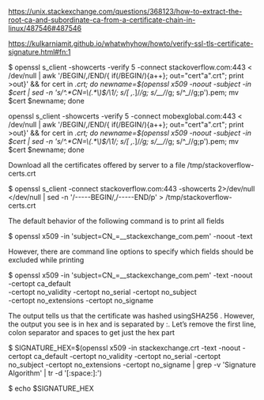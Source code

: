 https://unix.stackexchange.com/questions/368123/how-to-extract-the-root-ca-and-subordinate-ca-from-a-certificate-chain-in-linux/487546#487546

https://kulkarniamit.github.io/whatwhyhow/howto/verify-ssl-tls-certificate-signature.html#fn:1

$ openssl s_client -showcerts -verify 5 -connect stackoverflow.com:443 < /dev/null | awk '/BEGIN/,/END/{ if(/BEGIN/){a++}; out="cert"a".crt"; print >out}' && for cert in *.crt; do newname=$(openssl x509 -noout -subject -in $cert | sed -n 's/^.*CN=\(.*\)$/\1/; s/[ ,.*]/_/g; s/__/_/g; s/^_//g;p').pem; mv $cert $newname; done

openssl s_client -showcerts -verify 5 -connect mobexglobal.com:443 < /dev/null | awk '/BEGIN/,/END/{ if(/BEGIN/){a++}; out="cert"a".crt"; print >out}' && for cert in *.crt; do newname=$(openssl x509 -noout -subject -in $cert | sed -n 's/^.*CN=\(.*\)$/\1/; s/[ ,.*]/_/g; s/__/_/g; s/^_//g;p').pem; mv $cert $newname; done

Download all the certificates offered by server to a file /tmp/stackoverflow-certs.crt

$ openssl s_client -connect stackoverflow.com:443 -showcerts 2>/dev/null \
</dev/null | sed -n '/-----BEGIN/,/-----END/p' > /tmp/stackoverflow-certs.crt


The default behavior of the following command is to print all fields

$ openssl x509 -in 'subject=CN_=__stackexchange_com.pem' -noout -text

However, there are command line options to specify which fields should be excluded while printing

$ openssl x509 -in 'subject=CN_=__stackexchange_com.pem' -text -noout -certopt ca_default \
  -certopt no_validity -certopt no_serial -certopt no_subject \
  -certopt no_extensions -certopt no_signame


The output tells us that the certificate was hashed usingSHA256 . However, the output you see is in hex and is separated by :. Let’s remove the first line, colon separator and spaces to get just the hex part

$ SIGNATURE_HEX=$(openssl x509 -in stackexchange.crt -text -noout -certopt ca_default -certopt no_validity -certopt no_serial -certopt no_subject -certopt no_extensions -certopt no_signame | grep -v 'Signature Algorithm' | tr -d '[:space:]:')
   
$ echo $SIGNATURE_HEX 
